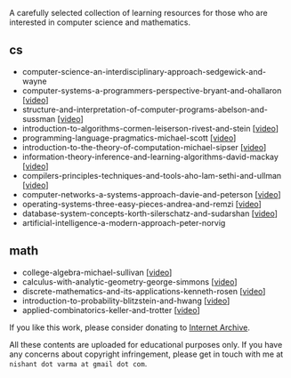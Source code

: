 A carefully selected collection of learning resources for those who are interested in computer science and mathematics.

## cs

* computer-science-an-interdisciplinary-approach-sedgewick-and-wayne
* computer-systems-a-programmers-perspective-bryant-and-ohallaron [[video](https://archive.org/details/cmu-15-213-introduction-to-computer-systems)]
* structure-and-interpretation-of-computer-programs-abelson-and-sussman [[video](https://archive.org/details/mit-6001-structure-and-interpretation-of-computer-programs)]
* introduction-to-algorithms-cormen-leiserson-rivest-and-stein [[video](https://archive.org/details/mit-6006-introduction-to-algorithms)]
* programming-language-pragmatics-michael-scott [[video](https://archive.org/details/stonybrook-cse307-principles-of-programming-languages)]
* introduction-to-the-theory-of-computation-michael-sipser [[video](https://archive.org/details/mit-18404j-theory-of-computation)]
* information-theory-inference-and-learning-algorithms-david-mackay [[video](https://archive.org/details/information-theory-pattern-recognition-and-neural-networks-david-mackay)]
* compilers-principles-techniques-and-tools-aho-lam-sethi-and-ullman [[video](https://archive.org/details/coursera-compilers)]
* computer-networks-a-systems-approach-davie-and-peterson [[video](https://archive.org/details/stanford-cs144-introduction-to-computer-networking)]
* operating-systems-three-easy-pieces-andrea-and-remzi [[video](https://archive.org/details/caltech-cs124-operating-systems)]
* database-system-concepts-korth-silerschatz-and-sudarshan [[video](https://archive.org/details/cmu-15-445-introduction-to-database-systems)]
* artificial-intelligence-a-modern-approach-peter-norvig

## math

* college-algebra-michael-sullivan [[video](https://archive.org/details/umkc-math110-college-algebra)]
* calculus-with-analytic-geometry-george-simmons [[video](https://archive.org/details/mit-1801-single-variable-calculus)]
* discrete-mathematics-and-its-applications-kenneth-rosen [[video](https://archive.org/details/arsdigita-discrete-mathematics)]
* introduction-to-probability-blitzstein-and-hwang [[video](https://archive.org/details/harvard-stat110-probability)]
* applied-combinatorics-keller-and-trotter [[video](https://archive.org/details/gatech-math3012-applied-combinatorics)]

If you like this work, please consider donating to [Internet Archive](https://archive.org/donate).

All these contents are uploaded for educational purposes only. If you have any concerns about copyright infringement, please get in touch with me at `nishant dot varma at gmail dot com`.
